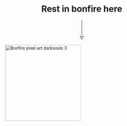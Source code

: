 <h1 align="center">Rest in bonfire here</h1>

<p align="center">|<br>|<br>|<br>▽</p>

<img src="https://c.tenor.com/drxH1lO9cfEAAAAj/dark-souls-bonfire.gif" alt="Bonfire pixel art darksouls 3" width="250px">
